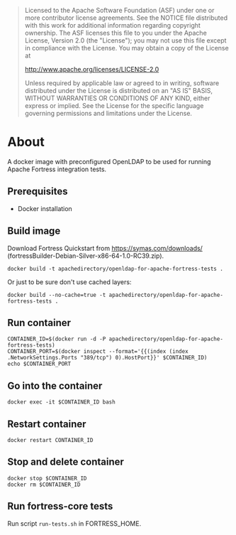 > Licensed to the Apache Software Foundation (ASF) under one
> or more contributor license agreements.  See the NOTICE file
> distributed with this work for additional information
> regarding copyright ownership.  The ASF licenses this file
> to you under the Apache License, Version 2.0 (the
> "License"); you may not use this file except in compliance
> with the License.  You may obtain a copy of the License at
>
>    http://www.apache.org/licenses/LICENSE-2.0
>
> Unless required by applicable law or agreed to in writing,
> software distributed under the License is distributed on an
> "AS IS" BASIS, WITHOUT WARRANTIES OR CONDITIONS OF ANY
> KIND, either express or implied.  See the License for the
> specific language governing permissions and limitations
> under the License.


# About

A docker image with preconfigured OpenLDAP to be used for running Apache Fortress integration tests.


## Prerequisites

* Docker installation


## Build image

Download Fortress Quickstart from https://symas.com/downloads/ (fortressBuilder-Debian-Silver-x86-64-1.0-RC39.zip).

    docker build -t apachedirectory/openldap-for-apache-fortress-tests .

Or just to be sure don't use cached layers:

    docker build --no-cache=true -t apachedirectory/openldap-for-apache-fortress-tests .


## Run container

    CONTAINER_ID=$(docker run -d -P apachedirectory/openldap-for-apache-fortress-tests)
    CONTAINER_PORT=$(docker inspect --format='{{(index (index .NetworkSettings.Ports "389/tcp") 0).HostPort}}' $CONTAINER_ID)
    echo $CONTAINER_PORT


## Go into the container

    docker exec -it $CONTAINER_ID bash


## Restart container

    docker restart CONTAINER_ID


## Stop and delete container

    docker stop $CONTAINER_ID
    docker rm $CONTAINER_ID


## Run fortress-core tests

Run script `run-tests.sh` in FORTRESS_HOME. 


